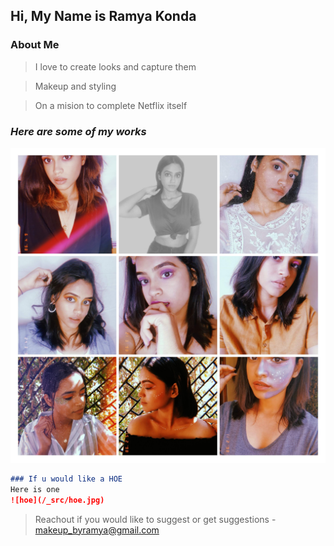 ## Hi, My Name is Ramya Konda 

### **About Me**

> I love to create looks and capture them

> Makeup and styling 

> On a mision to complete Netflix itself

### ***Here are some of my works***

![collage](/_src/collage.jpg)
```markdown
### If u would like a HOE
Here is one
![hoe](/_src/hoe.jpg)
```
> Reachout if you would like to suggest or get suggestions - makeup_byramya@gmail.com 
